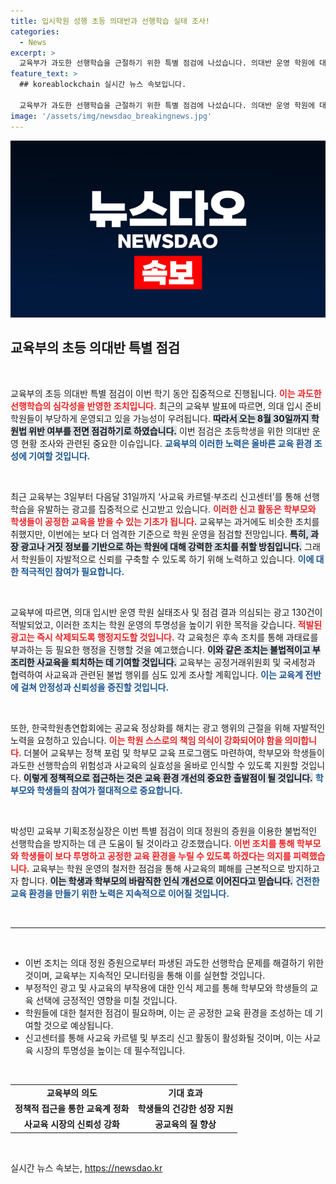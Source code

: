 ```yaml
---
title: 입시학원 성행 초등 의대반과 선행학습 실태 조사!
categories:
  - News
excerpt: >
  교육부가 과도한 선행학습을 근절하기 위한 특별 점검에 나섰습니다. 의대반 운영 학원에 대한 집중 조사와 신고센터 운영으로 사교육의 폐해를 막고 건전한 교육 환경 조성을 목표로 하고 있습니다.
feature_text: >
  ## koreablockchain 실시간 뉴스 속보입니다.

  교육부가 과도한 선행학습을 근절하기 위한 특별 점검에 나섰습니다. 의대반 운영 학원에 대한 집중 조사와 신고센터 운영으로 사교육의 폐해를 막고 건전한 교육 환경 조성을 목표로 하고 있습니다.
image: '/assets/img/newsdao_breakingnews.jpg'
---
```


<p><img src="/assets/img/newsdao_breakingnews.jpg" alt="koreablockchain 속보" /></p>

<h2 data-ke-size="size26">교육부의 초등 의대반 특별 점검</h2>

<p data-ke-size="size16">&nbsp;</p>

<p>교육부의 초등 의대반 특별 점검이 이번 학기 동안 집중적으로 진행됩니다. <b><span style="color: #ee2323;">이는 과도한 선행학습의 심각성을 반영한 조치입니다.</span></b> 최근의 교육부 발표에 따르면, 의대 입시 준비 학원들이 부당하게 운영되고 있을 가능성이 우려됩니다. <b><span style="background-color: #21538527;">따라서 오는 8월 30일까지 학원법 위반 여부를 전면 점검하기로 하였습니다.</span></b> 이번 점검은 초등학생을 위한 의대반 운영 현황 조사와 관련된 중요한 이슈입니다. <b><span style="color: #1a5490;">교육부의 이러한 노력은 올바른 교육 환경 조성에 기여할 것입니다.</span></b></p>

<p data-ke-size="size16">&nbsp;</p>

<p>최근 교육부는 3일부터 다음달 31일까지 ‘사교육 카르텔·부조리 신고센터’를 통해 선행학습을 유발하는 광고를 집중적으로 신고받고 있습니다. <b><span style="color: #ee2323;">이러한 신고 활동은 학부모와 학생들이 공정한 교육을 받을 수 있는 기초가 됩니다.</span></b> 교육부는 과거에도 비슷한 조치를 취했지만, 이번에는 보다 더 엄격한 기준으로 학원 운영을 점검할 전망입니다. <b><span style="background-color: #21538527;">특히, 과장 광고나 거짓 정보를 기반으로 하는 학원에 대해 강력한 조치를 취할 방침입니다.</span></b> 그래서 학원들이 자발적으로 신뢰를 구축할 수 있도록 하기 위해 노력하고 있습니다. <b><span style="color: #1a5490;">이에 대한 적극적인 참여가 필요합니다.</span></b></p>

<p data-ke-size="size16">&nbsp;</p>

<p>교육부에 따르면, 의대 입시반 운영 학원 실태조사 및 점검 결과 의심되는 광고 130건이 적발되었고, 이러한 조치는 학원 운영의 투명성을 높이기 위한 목적을 갖습니다. <b><span style="color: #ee2323;">적발된 광고는 즉시 삭제되도록 행정지도할 것입니다.</span></b> 각 교육청은 후속 조치를 통해 과태료를 부과하는 등 필요한 행정을 진행할 것을 예고했습니다. <b><span style="background-color: #21538527;">이와 같은 조치는 불법적이고 부조리한 사교육을 퇴치하는 데 기여할 것입니다.</span></b> 교육부는 공정거래위원회 및 국세청과 협력하여 사교육과 관련된 불법 행위를 심도 있게 조사할 계획입니다. <b><span style="color: #1a5490;">이는 교육계 전반에 걸쳐 안정성과 신뢰성을 증진할 것입니다.</span></b></p>

<p data-ke-size="size16">&nbsp;</p>

<p>또한, 한국학원총연합회에는 공교육 정상화를 해치는 광고 행위의 근절을 위해 자발적인 노력을 요청하고 있습니다. <b><span style="color: #ee2323;">이는 학원 스스로의 책임 의식이 강화되어야 함을 의미합니다.</span></b> 더불어 교육부는 정책 포럼 및 학부모 교육 프로그램도 마련하여, 학부모와 학생들이 과도한 선행학습의 위험성과 사교육의 실효성을 올바로 인식할 수 있도록 지원할 것입니다. <b><span style="background-color: #21538527;">이렇게 정책적으로 접근하는 것은 교육 환경 개선의 중요한 출발점이 될 것입니다.</span></b> <b><span style="color: #1a5490;">학부모와 학생들의 참여가 절대적으로 중요합니다.</span></b></p>

<p data-ke-size="size16">&nbsp;</p>

<p>박성민 교육부 기획조정실장은 이번 특별 점검이 의대 정원의 증원을 이용한 불법적인 선행학습을 방지하는 데 큰 도움이 될 것이라고 강조했습니다. <b><span style="color: #ee2323;">이번 조치를 통해 학부모와 학생들이 보다 투명하고 공정한 교육 환경을 누릴 수 있도록 하겠다는 의지를 피력했습니다.</span></b> 교육부는 학원 운영의 철저한 점검을 통해 사교육의 폐해를 근본적으로 방지하고자 합니다. <b><span style="background-color: #21538527;">이는 학생과 학부모의 바람직한 인식 개선으로 이어진다고 믿습니다.</span></b> <b><span style="color: #1a5490;">건전한 교육 환경을 만들기 위한 노력은 지속적으로 이어질 것입니다.</span></b></p>

<p data-ke-size="size16">&nbsp;</p>

<hr>

<p data-ke-size="size16">&nbsp;</p>

<ul>
    <li>이번 조치는 의대 정원 증원으로부터 파생된 과도한 선행학습 문제를 해결하기 위한 것이며, 교육부는 지속적인 모니터링을 통해 이를 실현할 것입니다.</li>
    <li>부정적인 광고 및 사교육의 부작용에 대한 인식 제고를 통해 학부모와 학생들의 교육 선택에 긍정적인 영향을 미칠 것입니다.</li>
    <li>학원들에 대한 철저한 점검이 필요하며, 이는 곧 공정한 교육 환경을 조성하는 데 기여할 것으로 예상됩니다.</li>
    <li>신고센터를 통해 사교육 카르텔 및 부조리 신고 활동이 활성화될 것이며, 이는 사교육 시장의 투명성을 높이는 데 필수적입니다.</li>
</ul>

<p data-ke-size="size16">&nbsp;</p>

<table>
    <tr>
        <td style="text-align: center; height: 17px;"><b>교육부의 의도</b></td>
        <td style="text-align: center; height: 17px;"><b>기대 효과</b></td>
    </tr>
    <tr>
        <td style="text-align: center; height: 17px;"><b>정책적 접근을 통한 교육계 정화</b></td>
        <td style="text-align: center; height: 17px;"><b>학생들의 건강한 성장 지원</b></td>
    </tr>
    <tr>
        <td style="text-align: center; height: 17px;"><b>사교육 시장의 신뢰성 강화</b></td>
        <td style="text-align: center; height: 17px;"><b>공교육의 질 향상</b></td>
    </tr>
</table>

<p data-ke-size="size16">&nbsp;</p>
실시간 뉴스 속보는, <a href="https://newsdao.kr" rel="dofollow">https://newsdao.kr</a>



